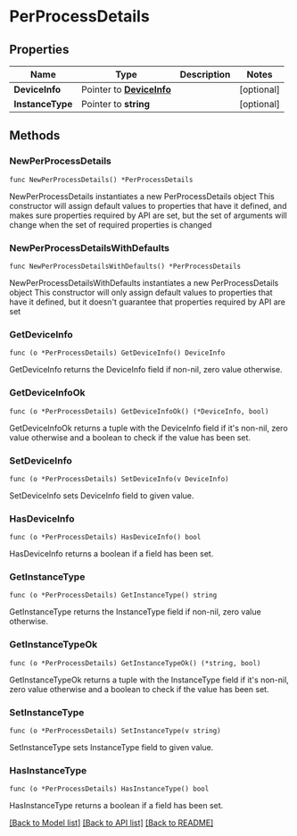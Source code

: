 # PerProcessDetails

## Properties

Name | Type | Description | Notes
------------ | ------------- | ------------- | -------------
**DeviceInfo** | Pointer to [**DeviceInfo**](DeviceInfo.md) |  | [optional] 
**InstanceType** | Pointer to **string** |  | [optional] 

## Methods

### NewPerProcessDetails

`func NewPerProcessDetails() *PerProcessDetails`

NewPerProcessDetails instantiates a new PerProcessDetails object
This constructor will assign default values to properties that have it defined,
and makes sure properties required by API are set, but the set of arguments
will change when the set of required properties is changed

### NewPerProcessDetailsWithDefaults

`func NewPerProcessDetailsWithDefaults() *PerProcessDetails`

NewPerProcessDetailsWithDefaults instantiates a new PerProcessDetails object
This constructor will only assign default values to properties that have it defined,
but it doesn't guarantee that properties required by API are set

### GetDeviceInfo

`func (o *PerProcessDetails) GetDeviceInfo() DeviceInfo`

GetDeviceInfo returns the DeviceInfo field if non-nil, zero value otherwise.

### GetDeviceInfoOk

`func (o *PerProcessDetails) GetDeviceInfoOk() (*DeviceInfo, bool)`

GetDeviceInfoOk returns a tuple with the DeviceInfo field if it's non-nil, zero value otherwise
and a boolean to check if the value has been set.

### SetDeviceInfo

`func (o *PerProcessDetails) SetDeviceInfo(v DeviceInfo)`

SetDeviceInfo sets DeviceInfo field to given value.

### HasDeviceInfo

`func (o *PerProcessDetails) HasDeviceInfo() bool`

HasDeviceInfo returns a boolean if a field has been set.

### GetInstanceType

`func (o *PerProcessDetails) GetInstanceType() string`

GetInstanceType returns the InstanceType field if non-nil, zero value otherwise.

### GetInstanceTypeOk

`func (o *PerProcessDetails) GetInstanceTypeOk() (*string, bool)`

GetInstanceTypeOk returns a tuple with the InstanceType field if it's non-nil, zero value otherwise
and a boolean to check if the value has been set.

### SetInstanceType

`func (o *PerProcessDetails) SetInstanceType(v string)`

SetInstanceType sets InstanceType field to given value.

### HasInstanceType

`func (o *PerProcessDetails) HasInstanceType() bool`

HasInstanceType returns a boolean if a field has been set.


[[Back to Model list]](../README.md#documentation-for-models) [[Back to API list]](../README.md#documentation-for-api-endpoints) [[Back to README]](../README.md)


